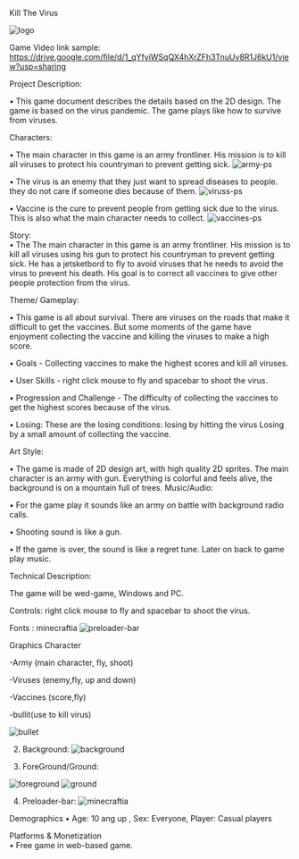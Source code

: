 Kill The Virus



![logo](https://user-images.githubusercontent.com/72851503/96402341-300b0900-1208-11eb-8e4e-66bab5dd504f.png)


 Game Video link sample:   
https://drive.google.com/file/d/1_qYfyiWSqQX4hXrZFh3TnuUv8R1J6kU1/view?usp=sharing

Project Description:

•	This game document describes the details based on the 2D design. The game is based on the virus pandemic. The game plays like how to survive from viruses.

Characters:

•	The main character in this game is an army frontliner. His mission is to kill all viruses to protect his countryman to prevent getting sick.
![army-ps](https://user-images.githubusercontent.com/72851503/96402349-3600ea00-1208-11eb-8767-299e08ce0e7f.png)

•	The virus is an enemy that they just want to spread diseases to people. they do not care if someone dies because of them.
![viruss-ps](https://user-images.githubusercontent.com/72851503/96402371-4618c980-1208-11eb-9e5a-7410389c7b21.png)


•	Vaccine is the cure to prevent people from getting sick due to the virus. This is also what the main character needs to collect.
![vaccines-ps](https://user-images.githubusercontent.com/72851503/96402369-45803300-1208-11eb-93c1-d961f9b56c9b.png)






Story:    
•	The The main character in this game is an army frontliner. His mission is to kill all viruses using his gun to protect his countryman to prevent getting sick. He has a jetsketbord to fly to avoid viruses that he needs to avoid the virus to prevent his death.  His goal is to correct all  vaccines to give other people protection from the virus.           	                                                        	
	                                                        	
Theme/ Gameplay:

•	This game is all about survival. There are viruses on the roads that make it difficult to get the vaccines. But some moments of the game have enjoyment collecting the vaccine and killing the viruses to make a high score.
               	
•	Goals - Collecting vaccines to make the highest scores and kill all viruses.

•	 User Skills - right click mouse to fly and spacebar to shoot the virus.

•	Progression and Challenge - The difficulty of collecting the vaccines to get the highest scores because of the virus.  
                                                   	
•	Losing: These are the losing conditions: losing by hitting the virus Losing by a small amount of collecting the vaccine. 


Art Style: 

•	The game is made of 2D design art, with high quality 2D sprites. The main character is an army with gun. Everything is colorful and feels alive, the background is on a mountain full of trees.
Music/Audio:  

•	For the game play it sounds like an army on battle with background radio calls.

•	Shooting sound is like a gun.

•	If the game is over, the sound is like a regret tune. Later on back to game play music.

Technical Description:

The game will be wed-game, Windows and PC.

Controls:
right click mouse to fly and spacebar to shoot the virus.
	
Fonts : minecraftia 
![preloader-bar](https://user-images.githubusercontent.com/72851503/96404992-d6f2a380-120e-11eb-999f-9d096604dfb7.png)

 Graphics
	Character
	
-Army (main character, fly, shoot)

-Viruses (enemy,fly, up and down)

-Vaccines (score,fly)

-bullit(use to kill virus)

![bullet](https://user-images.githubusercontent.com/72851503/96402363-41ecac00-1208-11eb-88ba-e852cb86596a.png)

2.	Background:
![background](https://user-images.githubusercontent.com/72851503/96402373-4749f680-1208-11eb-9824-3fa67ba4cb8c.png)

3.	ForeGround/Ground:

![foreground](https://user-images.githubusercontent.com/72851503/96402366-43b66f80-1208-11eb-8799-b29fce9ed41c.png)
![ground](https://user-images.githubusercontent.com/72851503/96402367-444f0600-1208-11eb-8835-4d4925fcfc1a.png)

4.  Preloader-bar:
![minecraftia](https://user-images.githubusercontent.com/72851503/96405022-e7a31980-120e-11eb-88ce-a81f62f5e6a7.png)


Demographics 
•	  Age: 10 ang up ,
          Sex: Everyone,
          Player: Casual players

                                           	

Platforms & Monetization	
•	Free game in web-based game.                              
